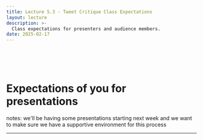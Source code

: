 ```yaml
---
title: Lecture 5.3 - Tweet Critique Class Expectations
layout: lecture
description: >-
  Class expectations for presenters and audience members.
date: 2025-02-17
---
```


<br/><br/><br/>
# Expectations of you for presentations

notes:
we'll be having some presentations starting next week and we want to make sure we have a supportive environment for this process

---

